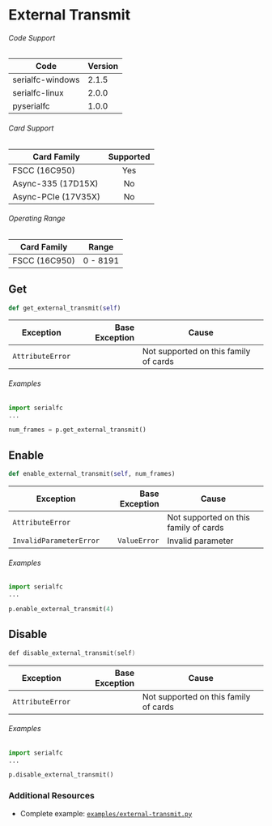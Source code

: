 # External Transmit

###### Code Support
| Code | Version |
| ---- | ------- |
| serialfc-windows | 2.1.5 |
| serialfc-linux | 2.0.0 |
| pyserialfc | 1.0.0 |

###### Card Support
| Card Family | Supported |
| ----------- |:-----:|
| FSCC (16C950) | Yes |
| Async-335 (17D15X) | No |
| Async-PCIe (17V35X) | No |

###### Operating Range
| Card Family | Range |
| ----------- | ----- |
| FSCC (16C950) | 0 - 8191 |



## Get
```python
def get_external_transmit(self)
```

| Exception | Base Exception | Cause |
| ----------- | -----:| ----- |
| `AttributeError` | | Not supported on this family of cards |

###### Examples
```python
import serialfc
...

num_frames = p.get_external_transmit()
```


## Enable
```python
def enable_external_transmit(self, num_frames)
```

| Exception | Base Exception | Cause |
| ----------- | -----:| ----- |
| `AttributeError` | | Not supported on this family of cards |
| `InvalidParameterError` | `ValueError` | Invalid parameter |

###### Examples
```python
import serialfc
...

p.enable_external_transmit(4)
```



## Disable
```c
def disable_external_transmit(self)
```

| Exception | Base Exception | Cause |
| ----------- | -----:| ----- |
| `AttributeError` | | Not supported on this family of cards |

###### Examples
```python
import serialfc
...

p.disable_external_transmit()
```


### Additional Resources
- Complete example: [`examples/external-transmit.py`](../examples/external-transmit.py)
